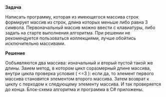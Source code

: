 **Задача**

Написать программу, которая из имеющегося массива строк формирует массив из строк, длина которых меньше либо равна 3 символа. Первоначальный массив можно ввести с клавиатуры, либо задать на старте выполнения алгоритма. При решении не рекомендуется пользоваться коллекциями, лучше обойтись исключительно массивами.

**Решение**

Ообъявляются два массива: изначальный и вторый пустой такой же длины. Заием метод, в котором цикл соразмерный длине массива, внутри цикла проверка условия ( <=3 ): если да, то элемент первого массива становится элементом второго массива. Затем возврат к циклу с перходом к следующему элементу массива. И так проверяется до конца.
Блок-схема алгоритма и программа в C# приложены.
